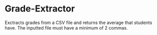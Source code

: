 # Grade-Extractor

Exctracts grades from a CSV file and returns the average that students have.
The inputted file must have a minimum of 2 commas.
